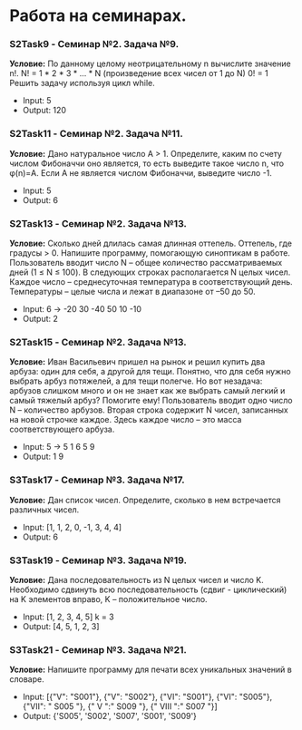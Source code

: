 # Работа на семинарах.
### S2Task9 - Семинар №2. Задача №9. 

**Условие:** По данному целому неотрицательному n вычислите
значение n!. N! = 1 * 2 * 3 * … * N (произведение всех
чисел от 1 до N) 0! = 1 Решить задачу используя цикл
while.
* Input: 5
* Output: 120

### S2Task11 - Семинар №2. Задача №11.
**Условие:** Дано натуральное число A > 1. Определите, каким по
счету числом Фибоначчи оно является, то есть
выведите такое число n, что φ(n)=A. Если А не
является числом Фибоначчи, выведите число -1.
* Input: 5
* Output: 6

### S2Task13 - Семинар №2. Задача №13.
**Условие:** Сколько дней длилась самая длинная оттепель. Оттепель, где градусы > 0.
Напишите программу, помогающую синоптикам в работе.
Пользователь вводит число N – общее количество рассматриваемых дней (1 ≤ N ≤ 100).
В следующих строках располагается N целых чисел.
Каждое число – среднесуточная температура в соответствующий день.
Температуры – целые числа и лежат в диапазоне от –50 до 50.
* Input: 6 -> -20 30 -40 50 10 -10
* Output: 2

### S2Task15 - Семинар №2. Задача №13.
**Условие:** Иван Васильевич пришел на рынок и решил
купить два арбуза: один для себя, а другой для тещи.
Понятно, что для себя нужно выбрать арбуз
потяжелей, а для тещи полегче. Но вот незадача:
арбузов слишком много и он не знает как же выбрать
самый легкий и самый тяжелый арбуз? Помогите ему!
Пользователь вводит одно число N – количество
арбузов. Вторая строка содержит N чисел,
записанных на новой строчке каждое. Здесь каждое
число – это масса соответствующего арбуза.
* Input: 5 ->  5 1 6 5 9
* Output: 1 9

### S3Task17 - Семинар №3. Задача №17.
**Условие:** Дан список чисел. Определите, сколько в нем
встречается различных чисел.
* Input: [1, 1, 2, 0, -1, 3, 4, 4]
* Output: 6

### S3Task19 - Семинар №3. Задача №19.
**Условие:** Дана последовательность из N целых чисел и число
K. Необходимо сдвинуть всю последовательность
(сдвиг - циклический) на K элементов вправо, K –
положительное число.
* Input: [1, 2, 3, 4, 5] k = 3
* Output: [4, 5, 1, 2, 3]

### S3Task21 - Семинар №3. Задача №21.
**Условие:** Напишите программу для печати всех уникальных
значений в словаре.
* Input: [{"V": "S001"}, {"V": "S002"}, {"VI": "S001"},
{"VI": "S005"}, {"VII": " S005 "}, {" V ":" S009 "}, {" VIII
":" S007 "}]
* Output: {'S005', 'S002', 'S007', 'S001', 'S009'}




